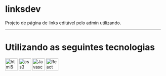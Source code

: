 # linksdev
Projeto de página de links editável pelo admin utilizando.

<hr>

<div style="display: inline_block">
<h1> Utilizando as seguintes tecnologias </h1>
<a target="_blank" href="https://www.w3schools.com/html/"> <img src="https://cdn-icons-png.flaticon.com/512/5968/5968267.png" alt="html5" width="40" height="40" /></a>
<a target="_blank" href="https://www.w3schools.com/css/"> <img src="https://cdn-icons-png.flaticon.com/512/5968/5968242.png" alt="css3" width="40" height="40" /></a>
<a target="_blank" href="https://www.w3schools.com/js/"> <img src="https://seeklogo.com/images/J/javascript-logo-E967E87D74-seeklogo.com.png" alt="Javascript" width="40" height="40" /></a>
<a target="_blank" href="https://www.w3schools.com/react/"> <img src="https://cdn.freebiesupply.com/logos/large/2x/react-logo-png-transparent.png" alt="React" width="40" height="40" /></a>
<div>
